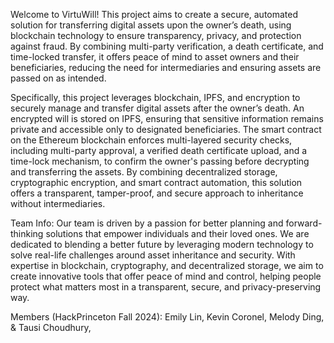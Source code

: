 Welcome to VirtuWill! This project aims to create a secure, automated solution for transferring digital assets upon the owner’s death, using blockchain technology to ensure transparency, privacy, and protection against fraud. By combining multi-party verification, a death certificate, and time-locked transfer, it offers peace of mind to asset owners and their beneficiaries, reducing the need for intermediaries and ensuring assets are passed on as intended.

Specifically, this project leverages blockchain, IPFS, and encryption to securely manage and transfer digital assets after the owner’s death. An encrypted will is stored on IPFS, ensuring that sensitive information remains private and accessible only to designated beneficiaries. The smart contract on the Ethereum blockchain enforces multi-layered security checks, including multi-party approval, a verified death certificate upload, and a time-lock mechanism, to confirm the owner's passing before decrypting and transferring the assets. By combining decentralized storage, cryptographic encryption, and smart contract automation, this solution offers a transparent, tamper-proof, and secure approach to inheritance without intermediaries.

Team Info: Our team is driven by a passion for better planning and forward-thinking solutions that empower individuals and their loved ones. We are dedicated to blending a better future by leveraging modern technology to solve real-life challenges around asset inheritance and security. With expertise in blockchain, cryptography, and decentralized storage, we aim to create innovative tools that offer peace of mind and control, helping people protect what matters most in a transparent, secure, and privacy-preserving way.

Members (HackPrinceton Fall 2024):
Emily Lin, 
Kevin Coronel, 
Melody Ding, &
Tausi Choudhury, 
